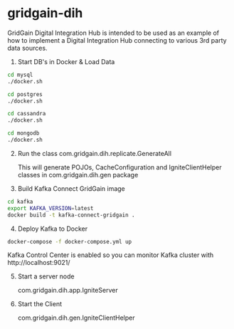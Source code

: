 # gridgain-dih
GridGain Digital Integration Hub is intended to be used as an example of how to implement a Digital Integration Hub connecting to various 3rd party data sources.

1. Start DB's in Docker & Load Data

```sh
cd mysql
./docker.sh

cd postgres
./docker.sh

cd cassandra
./docker.sh

cd mongodb
./docker.sh
```

2. Run the class com.gridgain.dih.replicate.GenerateAll

	This will generate POJOs, CacheConfiguration and IgniteClientHelper classes in com.gridgain.dih.gen package

3. Build Kafka Connect GridGain image

```sh
cd kafka
export KAFKA_VERSION=latest
docker build -t kafka-connect-gridgain .
```

4. Deploy Kafka to Docker

```sh
docker-compose -f docker-compose.yml up
```

Kafka Control Center is enabled so you can monitor Kafka cluster with http://localhost:9021/

5. Start a server node

	com.gridgain.dih.app.IgniteServer

6. Start the Client

	com.gridgain.dih.gen.IgniteClientHelper
